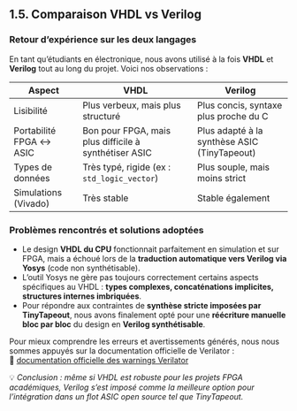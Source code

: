 ## 1.5. Comparaison VHDL vs Verilog

### Retour d’expérience sur les deux langages

En tant qu’étudiants en électronique, nous avons utilisé à la fois **VHDL** et **Verilog** tout au long du projet. Voici nos observations :

| Aspect                          | VHDL                                                 | Verilog                                              |
|----------------------------------|-------------------------------------------------------|-------------------------------------------------------|
| Lisibilité                      | Plus verbeux, mais plus structuré                     | Plus concis, syntaxe plus proche du C                |
| Portabilité FPGA ↔ ASIC         | Bon pour FPGA, mais plus difficile à synthétiser ASIC| Plus adapté à la synthèse ASIC (TinyTapeout)        |
| Types de données                | Très typé, rigide (ex : `std_logic_vector`)          | Plus souple, mais moins strict                       |
| Simulations (Vivado)           | Très stable                                           | Stable également                                     |


### Problèmes rencontrés et solutions adoptées

- Le design **VHDL du CPU** fonctionnait parfaitement en simulation et sur FPGA, mais a échoué lors de la **traduction automatique vers Verilog via Yosys** (code non synthétisable).
- L’outil Yosys ne gère pas toujours correctement certains aspects spécifiques au VHDL : **types complexes, concaténations implicites, structures internes imbriquées**.
- Pour répondre aux contraintes de **synthèse stricte imposées par TinyTapeout**, nous avons finalement opté pour une **réécriture manuelle bloc par bloc** du design en **Verilog synthétisable**.

Pour mieux comprendre les erreurs et avertissements générés, nous nous sommes appuyés sur la documentation officielle de Verilator :  
🔗 [documentation officielle des warnings Verilator](https://verilator.org/guide/latest/warnings.html#)


💡 *Conclusion : même si VHDL est robuste pour les projets FPGA académiques, Verilog s’est imposé comme la meilleure option pour l’intégration dans un flot ASIC open source tel que TinyTapeout.*

